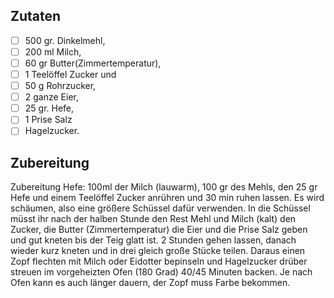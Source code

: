 
## Zutaten

* [ ] 500 gr. Dinkelmehl, 
* [ ] 200 ml Milch, 
* [ ] 60 gr Butter(Zimmertemperatur), 
* [ ] 1 Teelöffel Zucker und 
* [ ] 50 g Rohrzucker, 
* [ ] 2 ganze Eier, 
* [ ] 25 gr. Hefe, 
* [ ] 1 Prise Salz
* [ ] Hagelzucker.
## Zubereitung 
Zubereitung Hefe: 100ml der Milch (lauwarm), 100 gr des Mehls, den 25 gr Hefe und einem Teelöffel Zucker anrühren und 30 min ruhen lassen. Es wird schäumen, also eine größere Schüssel dafür verwenden. In die Schüssel müsst ihr nach der halben Stunde den Rest Mehl und Milch (kalt) den Zucker, die Butter (Zimmertemperatur) die Eier und die Prise Salz geben und gut kneten bis der Teig glatt ist. 2 Stunden gehen lassen, danach wieder kurz kneten und in drei gleich große Stücke teilen. Daraus einen Zopf flechten mit Milch oder Eidotter bepinseln und Hagelzucker drüber streuen im vorgeheizten Ofen (180 Grad) 40/45 Minuten backen. Je nach Ofen kann es auch länger dauern, der Zopf muss Farbe bekommen. 